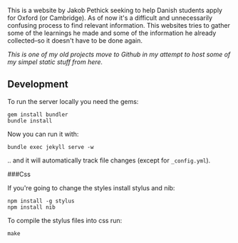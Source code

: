 This is a website by Jakob Pethick seeking to help Danish students apply for Oxford (or Cambridge). As of now it's a difficult and unnecessarily confusing process to find relevant information. This websites tries to gather some of the learnings he made and some of the information he already collected–so it doesn't have to be done again.

*This is one of my old projects move to Github in my attempt to host some of my simpel static stuff from here.*


## Development

To run the server locally you need the gems:
```
gem install bundler
bundle install
```

Now you can run it with:
```
bundle exec jekyll serve -w
```

.. and it will automatically track file changes (except for `_config.yml`).

###Css

If you're going to change the styles install stylus and nib:
```
npm install -g stylus
npm install nib
```

To compile the stylus files into css run:
```
make
```

